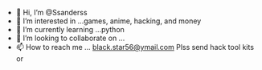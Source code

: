 - 👋 Hi, I’m @Ssanderss
- 👀 I’m interested in ...games, anime, hacking, and money 
- 🌱 I’m currently learning ...python 
- 💞️ I’m looking to collaborate on ...
- 📫 How to reach me ... black.star56@ymail.com
Plss send hack tool kits or 
<!---
Ssanderss/Ssanderss is a ✨ special ✨ repository because its `README.md` (this file) appears on your GitHub profile.
You can click the Preview link to take a look at your changes.
--->
